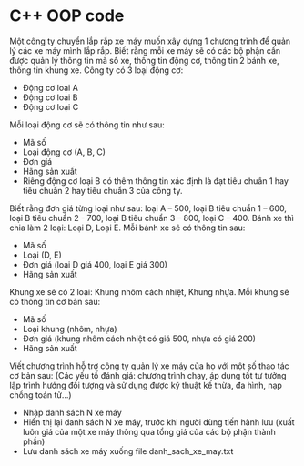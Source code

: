 # C++ OOP code

Một công ty chuyển lắp rắp xe máy muốn xây dựng 1 chương trình để quản lý các xe máy mình lắp rắp.
Biết rằng mỗi xe máy sẽ có các bộ phận cần được quản lý thông tin mã số xe, thông tin động cơ, thông tin 2 bánh xe, thông tin khung xe.
Công ty có 3 loại động cơ:

*	Động cơ loại A
*	Động cơ loại B
*	Động cơ loại C

Mỗi loại động cơ sẽ có thông tin như sau:
*	Mã số
*	Loại động cơ (A, B, C)
*	Đơn giá
*	Hãng sản xuất
*	Riêng động cơ loại B có thêm thông tin xác định là đạt tiêu chuẩn 1 hay tiêu chuẩn 2 hay tiêu chuẩn 3 của công ty.

Biết rằng đơn giá từng loại như sau: loại A – 500, loại B tiêu chuẩn 1 – 600, loại B tiêu chuẩn 2  - 700, loại B tiêu chuẩn 3 – 800, loại C – 400.
Bánh xe thì chia làm 2 loại: Loại D, Loại E. Mỗi bánh xe sẽ có thông tin sau:
*	Mã số
*	Loại (D, E)
*	Đơn giá (loại D giá 400, loại E giá 300)
*	Hãng sản xuất

Khung xe sẽ có 2 loại: Khung nhôm cách nhiệt, 	Khung nhựa. Mỗi khung sẽ có thông tin cơ bản sau:
*	Mã số
*	Loại khung (nhôm, nhựa)
*	Đơn giá (khung nhôm cách nhiệt có giá 500, nhựa có giá 200)
*	Hãng sản xuất

Viết chương trình hỗ trợ công ty quản lý xe máy của họ với một số thao tác cơ bản sau:
(Các yếu tố đánh giá: chương trình chạy, áp dụng tốt tư tưởng lập trình hướng đối tượng và sử dụng được kỹ thuật kế thừa, đa hình, nạp chồng toán tử...)
*	Nhập danh sách N xe máy
*	Hiển thị lại danh sách N xe máy, trước khi người dùng tiến hành lưu (xuất luôn giá của một xe máy thông qua tổng giá của các bộ phận thành phần)
*	Lưu danh sách xe máy xuống file danh_sach_xe_may.txt
